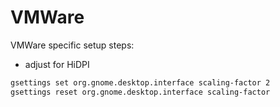 # VMWare

VMWare specific setup steps:

* adjust for HiDPI

```bash
gsettings set org.gnome.desktop.interface scaling-factor 2 
gsettings reset org.gnome.desktop.interface scaling-factor 
```



